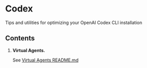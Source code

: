 # Codex
Tips and utilities for optimizing your OpenAI Codex CLI installation

## Contents
1) **Virtual Agents.**
  
   See [Virtual Agents README.md](virtual-agents/README.md)

